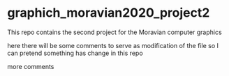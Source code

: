 # graphich_moravian2020_project2
This repo contains the second project for the Moravian computer graphics

here there will be some comments to serve as modification of the file so I can pretend something has change in this repo

more comments
